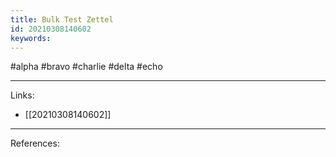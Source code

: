 ```yaml
---
title: Bulk Test Zettel
id: 20210308140602
keywords:
---
```

#alpha #bravo #charlie #delta #echo

---
Links:

- [[20210308140602]]

---
References:
